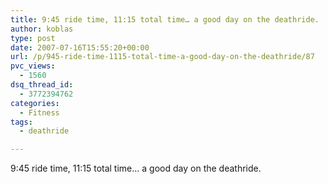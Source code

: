 ```yaml
---
title: 9:45 ride time, 11:15 total time… a good day on the deathride.
author: koblas
type: post
date: 2007-07-16T15:55:20+00:00
url: /p/945-ride-time-1115-total-time-a-good-day-on-the-deathride/87
pvc_views:
  - 1560
dsq_thread_id:
  - 3772394762
categories:
  - Fitness
tags:
  - deathride

---
```

9:45 ride time, 11:15 total time&#8230; a good day on the deathride.
